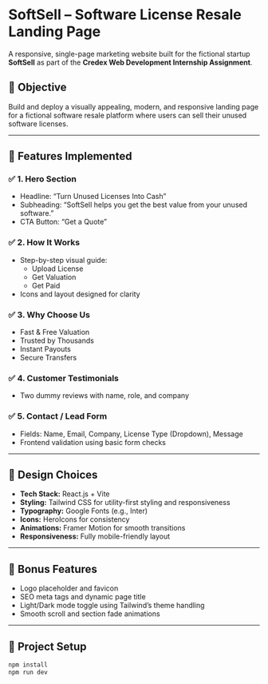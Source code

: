 # SoftSell – Software License Resale Landing Page

A responsive, single-page marketing website built for the fictional startup **SoftSell** as part of the **Credex Web Development Internship Assignment**.

## 🚀 Objective

Build and deploy a visually appealing, modern, and responsive landing page for a fictional software resale platform where users can sell their unused software licenses.

---

## 🧩 Features Implemented

### ✅ 1. Hero Section
- Headline: “Turn Unused Licenses Into Cash”
- Subheading: “SoftSell helps you get the best value from your unused software.”
- CTA Button: “Get a Quote”

### ✅ 2. How It Works
- Step-by-step visual guide:
  - Upload License
  - Get Valuation
  - Get Paid
- Icons and layout designed for clarity

### ✅ 3. Why Choose Us
- Fast & Free Valuation
- Trusted by Thousands
- Instant Payouts
- Secure Transfers

### ✅ 4. Customer Testimonials
- Two dummy reviews with name, role, and company

### ✅ 5. Contact / Lead Form
- Fields: Name, Email, Company, License Type (Dropdown), Message
- Frontend validation using basic form checks

---

## 🎨 Design Choices

- **Tech Stack:** React.js + Vite
- **Styling:** Tailwind CSS for utility-first styling and responsiveness
- **Typography:** Google Fonts (e.g., Inter)
- **Icons:** HeroIcons for consistency
- **Animations:** Framer Motion for smooth transitions
- **Responsiveness:** Fully mobile-friendly layout

---

## 🌟 Bonus Features

- Logo placeholder and favicon
- SEO meta tags and dynamic page title
- Light/Dark mode toggle using Tailwind’s theme handling
- Smooth scroll and section fade animations

---

## 📁 Project Setup

```bash
npm install
npm run dev
